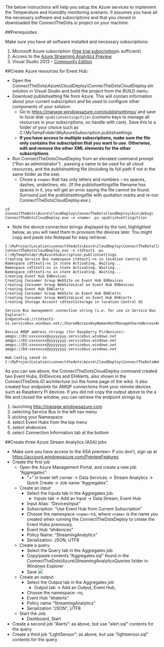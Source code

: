 The below instructions will help you setup the Azure services to implement the Temperature and Humidity monitoring scenario. It assumes you have all the necessary software and subscriptions and that you cloned or downloaded the ConnectTheDots.io project on your machine.

##Prerequisites

Make sure you have all software installed and necessary subscriptions:
1. Microsoft Azure subscription ([free trial subscription](http://azure.microsoft.com/en-us/pricing/free-trial/)is sufficient)
1. Access to the [Azure Streaming Analytics Preview](https://account.windowsazure.com/PreviewFeatures)
1. Visual Studio 2013 – [Community Edition](http://www.visualstudio.com/downloads/download-visual-studio-vs)

##Create Azure resources for Event Hub:

* Open the ConnectTheDots\Azure\CloudDeploy\ConnecTheDotsCloudDeploy.sln solution in Visual Studio and build the project from the BUILD menu.
* Download publishsetting file from Azure. This will contain information about your current subscription and be used to configure other components of your solution.
    * Go to https://manage.windowsazure.com/publishsettings/ and save to local disk `<publishsettingsfile>` (contains keys to manage all resources in your subscriptions, so handle with care). Save this to a folder of your choice such as C:\MyTempFolder\MyAzureSubscription.publishsettings
    * **If you have access to multiple subscriptions, make sure the file only contains the subscription that you want to use. Otherwise, edit and remove the other XML elements for the other subscriptions**.
* Run ConnectTheDotsCloudDeploy from an elevated command prompt (“Run as administrator”) , passing a name to be used for all cloud resources, and the publishsetting file (including its full path if not in the same folder as the exe).
    * Chose a `<name>` that has only letters and numbers – no spaces, dashes, underlines, etc. (If the publishsettingsfile filename has spaces in it, you will get an error saying the file cannot be found. Surround just the publishsettingsfile with quotation marks and re-run ConnectTheDotsCloudDeploy.exe.)
```
cd ConnectTheDots\Azure\CloudDeploy\ConnecTheDotsCloudDeploy\bin\debug\
ConnectTheDotsCloudDeploy.exe –n <name> -ps <publishsettingsfile>
```
* Note the device connection strings displayed by the tool, highlighted below, as you will need them to provision the devices later. You might copy and paste into Notepad for easy retrieval.
```
C:\MyProjectLocation\connectthedots\Azure\CloudDeploy\ConnectTheDotsCloudDeploy\bin\Debug> 
ConnectTheDotsCloudDeploy.exe -n ctdtest1 -ps C:\MyTempFolder\MyAzureSubscription.publishsettings
Creating Service Bus namespace ctdtest1-ns in location Central US
Namespace cdttest1-ns in state Activating. Waiting...
Namespace cdttest1-ns in state Activating. Waiting...
Namespace cdttest1-ns in state Activating. Waiting...
Creating Event Hub EHDevices
Creating Consumer Group WebSite on Event Hub EHDevices
Creating Consumer Group WebSiteLocal on Event Hub EHDevices
Creating Event Hub EHAlerts
Creating Consumer Group WebSite on Event Hub EHAlerts
Creating Consumer Group WebSiteLocal on Event Hub EHAlerts
Creating Storage Account cdttest1storage in location Central US

Service Bus management connection string (i.e. for use in Service Bus Explorer):
Endpoint=sb://ctdtest1-ns.servicebus.windows.net/;SharedAccessKeyName=RootManageSharedAccessKey;SharedAccessKey=zzzzzzz

Device AMQP address strings (for Raspberry Pi/devices):
amqps://D1:xxxxxxxx@yyyyyyyy.servicebus.windows.net
amqps://D2:xxxxxxxx@yyyyyyyy.servicebus.windows.net
amqps://D3:xxxxxxxx@yyyyyyyy.servicebus.windows.net
amqps://D4:xxxxxxxx@yyyyyyyy.servicebus.windows.net

Web.Config saved to C:\MyProjectLocation\connectthedots\Azure\CloudDeploy\ConnectTheDotsWebSite\web.config
```
As you can see above, the ConnectTheDotsCloudDeploy command created two Event Hubs, EHDevices and EHAlerts, also shown in the ConnectTheDots.IO architecture (on the home page of the wiki). It also created four endpoints for AMQP connections from your remote devices such as Raspberry Pi devices. If you did not copy the output above to the a file and closed the window, you can retrieve the endpoint strings by 

1. launching http://manage.windowsazure.com
2. selecting Service Bus in the left nav menu
3. picking your Namespace 
4. select Event Hubs from the top menu
5. select ehdevices
6. select Connection Information tab at the bottom


##Create three Azure Stream Analytics (ASA) jobs

* Make sure you have access to the  ASA preview> If you don’t, sign up at https://account.windowsazure.com/PreviewFeatures 
* Create the first job
    * Open the Azure Management Portal, and create a new job “Aggregates”:
        * "+” in lower left corner -> Data Services -> Stream Analytics -> Quick Create -> Job name “Aggregates”.
    * Create an input
        * Select the Inputs tab in the Aggregates job.
            * Inputs tab -> Add an Input -> Data Stream, Event Hub
        * Input Alias: “DevicesInput”
        * Subscription: “Use Event Hub from Current Subscription”
        * Choose the namespace `<name>`-ns, where `<name>` is the name you created when running the ConnectTheDotsDeploy to create the Event Hubs previously.
        * Event Hub “ehdevices”
        * Policy Name: “StreamingAnalytics”
        * Serialization: JSON, UTF8
    * Create a query 
        * Select the Query tab in the Aggregates job
        * Copy/paste contents “Aggregates.sql” found in the ConnectTheDots\Azure\StreamingAnalyticsQueries folder in Windows Explorer
        * Save
![](https://github.com/MSOpenTech/connectthedots/blob/master/Wiki/Images/AzureStreamAnalyticsQuery.png)
    * Create an output
        * Select the Output tab in the Aggregates job
            * Output tab -> Add an Output, Event Hub,
        * Choose the namespace <name>-ns, 
        * Event Hub “ehalerts”
        * Policy name “StreamingAnalytics”
        * Serialization “JSON”, UTF8
    * Start the Job
        * Dashboard, Start
* Create a second job “Alerts”: as above, but use “alert.sql” contents for the query
* Create a third job “LightSensor”: as above, but use “lightsensor.sql” contents for the query